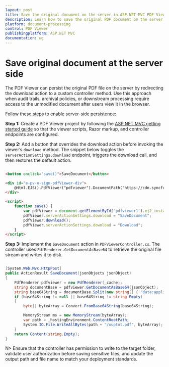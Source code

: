 ```yaml
---
layout: post
title: Save the original document on the server in ASP.NET MVC PDF Viewer | Syncfusion
description: Learn how to save the original PDF document on the server by calling a custom download action in the Syncfusion ASP.NET MVC PDF Viewer.
platform: document-processing
control: PDF Viewer
publishingplatform: ASP.NET MVC
documentation: ug
---
```


# Save original document at the server side

The PDF Viewer can persist the original PDF file on the server by redirecting the download action to a custom controller method. Use this approach when audit trails, archival policies, or downstream processing require access to the unmodified document after users view it in the browser.

Follow these steps to enable server-side persistence:

**Step 1:** Create a PDF Viewer project by following the [ASP.NET MVC getting started guide](https://help.syncfusion.com/document-processing/pdf/pdf-viewer/asp-net-mvc/getting-started/) so that the viewer scripts, Razor markup, and controller endpoints are configured.

**Step 2:** Add a button that overrides the download action before invoking the viewer’s `download` method. The snippet below toggles the `serverActionSettings.download` endpoint, triggers the download call, and then restores the default action.

```html

<button onclick="save()">SaveDocument</button>

<div id="e-pv-e-sign-pdfViewer-div">
    @Html.EJS().PdfViewer("pdfviewer").DocumentPath("https://cdn.syncfusion.com/content/pdf/pdf-succinctly.pdf").Render()
</div>

<script>
    function save() {
        var pdfViewer = document.getElementById('pdfviewer1').ej2_instances[0];
        pdfViewer.serverActionSettings.download = "SaveDocument";
        pdfViewer.download();
        pdfViewer.serverActionSettings.download = "Download";
    }
</script>

```

**Step 3:** Implement the `SaveDocument` action in `PDFViewerController.cs`. The controller uses `PdfRenderer.GetDocumentAsBase64` to retrieve the original file stream and writes it to disk.

```cs

[System.Web.Mvc.HttpPost]
public ActionResult SaveDocument(jsonObjects jsonObject)
{
    PdfRenderer pdfviewer = new PdfRenderer(_cache);
    string documentBase = pdfviewer.GetDocumentAsBase64(jsonObject);
    string base64String = documentBase.Split(new string[] { "data:application/pdf;base64," }, StringSplitOptions.None)[1];
    if (base64String != null || base64String != string.Empty)
    {
        byte[] byteArray = Convert.FromBase64String(base64String);

        MemoryStream ms = new MemoryStream(byteArray);
        var path = _hostingEnvironment.ContentRootPath;
        System.IO.File.WriteAllBytes(path + "/ouptut.pdf", byteArray);
    }
    return Content(string.Empty);
}

```

N> Ensure that the controller has permission to write to the target folder, validate user authorization before saving sensitive files, and update the output path and file name to match your deployment standards.
